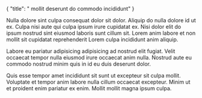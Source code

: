 {
  "title": " mollit deserunt do commodo incididunt"
}

Nulla dolore sint culpa consequat dolor sit dolor. Aliquip do nulla dolore id ut ex. Culpa nisi aute qui culpa ipsum irure cupidatat ex. Nisi dolor elit do ipsum nostrud sint eiusmod laboris sunt cillum sit. Lorem anim labore et non mollit sit cupidatat reprehenderit Lorem culpa incididunt anim aliquip.

Labore eu pariatur adipisicing adipisicing ad nostrud elit fugiat. Velit occaecat tempor nulla eiusmod irure occaecat anim nulla. Nostrud aute eu commodo nostrud minim quis in id eu duis deserunt dolor.

Quis esse tempor amet incididunt sit sunt ut excepteur sit culpa mollit. Voluptate et tempor anim labore nulla cillum occaecat excepteur. Minim ut et proident enim pariatur ex enim. Mollit mollit magna ipsum culpa.